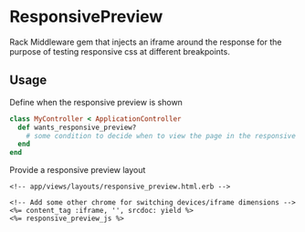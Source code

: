 # ResponsivePreview

Rack Middleware gem that injects an iframe around the response for the purpose of testing responsive css at different
breakpoints.

## Usage


Define when the responsive preview is shown

```ruby
class MyController < ApplicationController
  def wants_responsive_preview?
    # some condition to decide when to view the page in the responsive preview layout
  end
end
```

Provide a responsive preview layout

```ERB
<!-- app/views/layouts/responsive_preview.html.erb -->

<!-- Add some other chrome for switching devices/iframe dimensions -->
<%= content_tag :iframe, '', srcdoc: yield %>
<%= responsive_preview_js %>
```
